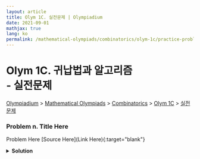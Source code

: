 ```yaml
---
layout: article
title: Olym 1C. 실전문제 | Olympiadium
date: 2021-09-01
mathjax: true
lang: ko
permalink: /mathematical-olympiads/combinatorics/olym-1c/practice-problems/
---
```

# Olym 1C. 귀납법과 알고리즘 <br> <ssup> - 실전문제</ssup>

<a href="{{ site.homeurl }}">Olympiadium</a> > <a href="{{ site.homeurl }}mathematical-olympiads/">Mathematical Olympiads</a> > <a href="{{ site.homeurl }}mathematical-olympiads/combinatorics/">Combinatorics</a> > <a href="{{ site.homeurl }}mathematical-olympiads/combinatorics/olym-1c/">Olym 1C</a> > <a href="{{ site.homeurl }}mathematical-olympiads/combinatorics/olym-1c/practice-problems/">실전문제</a>

### Problem n. Title Here
<blueboard> Problem Here </blueboard>
[Source Here](Link Here){:target="blank"}
<pinkborder><details>
<summary><b>Solution</b></summary>
Solution Here. 
</details></pinkborder>